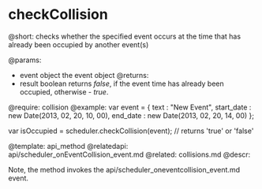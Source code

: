 checkCollision
=============

@short: 
	checks whether the specified event occurs at the time that has already been occupied by another event(s)

@params: 
- event		object	the event object
@returns:
- result	boolean		returns <i>false</i>, if the event time has already been occupied, otherwise - <i>true</i>.

@require: collision
@example: 
var event = {
   text : "New Event",
   start_date : new Date(2013, 02, 20, 10, 00),
   end_date : new Date(2013, 02, 20, 14, 00)
};

var isOccupied = scheduler.checkCollision(event); // returns 'true' or 'false'



@template:	api_method
@relatedapi:
	api/scheduler_onEventCollision_event.md
@related:
	collisions.md
@descr: 

Note, the method invokes the api/scheduler_oneventcollision_event.md event.

